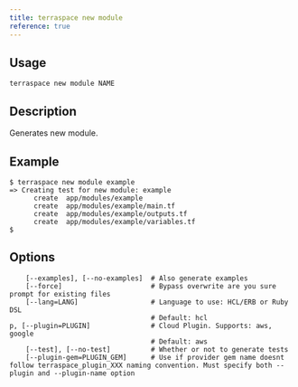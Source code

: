 ```yaml
---
title: terraspace new module
reference: true
---
```


## Usage

    terraspace new module NAME

## Description

Generates new module.

## Example

    $ terraspace new module example
    => Creating test for new module: example
          create  app/modules/example
          create  app/modules/example/main.tf
          create  app/modules/example/outputs.tf
          create  app/modules/example/variables.tf
    $


## Options

```
    [--examples], [--no-examples]  # Also generate examples
    [--force]                      # Bypass overwrite are you sure prompt for existing files
    [--lang=LANG]                  # Language to use: HCL/ERB or Ruby DSL
                                   # Default: hcl
p, [--plugin=PLUGIN]               # Cloud Plugin. Supports: aws, google
                                   # Default: aws
    [--test], [--no-test]          # Whether or not to generate tests
    [--plugin-gem=PLUGIN_GEM]      # Use if provider gem name doesnt follow terraspace_plugin_XXX naming convention. Must specify both --plugin and --plugin-name option
```

